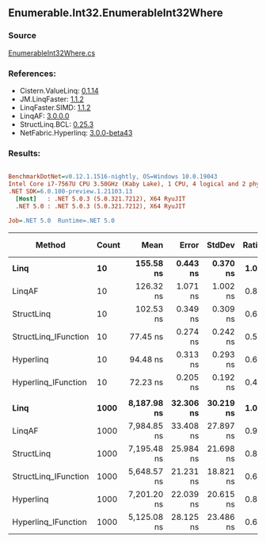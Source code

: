 ﻿## Enumerable.Int32.EnumerableInt32Where

### Source
[EnumerableInt32Where.cs](../LinqBenchmarks/Enumerable/Int32/EnumerableInt32Where.cs)

### References:
- Cistern.ValueLinq: [0.1.14](https://www.nuget.org/packages/Cistern.ValueLinq/0.1.14)
- JM.LinqFaster: [1.1.2](https://www.nuget.org/packages/JM.LinqFaster/1.1.2)
- LinqFaster.SIMD: [1.1.2](https://www.nuget.org/packages/LinqFaster.SIMD/1.0.3)
- LinqAF: [3.0.0.0](https://www.nuget.org/packages/LinqAF/3.0.0.0)
- StructLinq.BCL: [0.25.3](https://www.nuget.org/packages/StructLinq.BCL/0.25.3)
- NetFabric.Hyperlinq: [3.0.0-beta43](https://www.nuget.org/packages/NetFabric.Hyperlinq/3.0.0-beta43)

### Results:
``` ini

BenchmarkDotNet=v0.12.1.1516-nightly, OS=Windows 10.0.19043
Intel Core i7-7567U CPU 3.50GHz (Kaby Lake), 1 CPU, 4 logical and 2 physical cores
.NET SDK=6.0.100-preview.1.21103.13
  [Host]   : .NET 5.0.3 (5.0.321.7212), X64 RyuJIT
  .NET 5.0 : .NET 5.0.3 (5.0.321.7212), X64 RyuJIT

Job=.NET 5.0  Runtime=.NET 5.0  

```
|               Method | Count |        Mean |     Error |    StdDev | Ratio |  Gen 0 | Gen 1 | Gen 2 | Allocated |
|--------------------- |------ |------------:|----------:|----------:|------:|-------:|------:|------:|----------:|
|                 **Linq** |    **10** |   **155.58 ns** |  **0.443 ns** |  **0.370 ns** |  **1.00** | **0.0458** |     **-** |     **-** |      **96 B** |
|               LinqAF |    10 |   126.32 ns |  1.071 ns |  1.002 ns |  0.81 | 0.0191 |     - |     - |      40 B |
|           StructLinq |    10 |   102.53 ns |  0.349 ns |  0.309 ns |  0.66 | 0.0305 |     - |     - |      64 B |
| StructLinq_IFunction |    10 |    77.45 ns |  0.274 ns |  0.242 ns |  0.50 | 0.0191 |     - |     - |      40 B |
|            Hyperlinq |    10 |    94.48 ns |  0.313 ns |  0.293 ns |  0.61 | 0.0191 |     - |     - |      40 B |
|  Hyperlinq_IFunction |    10 |    72.23 ns |  0.205 ns |  0.192 ns |  0.46 | 0.0191 |     - |     - |      40 B |
|                      |       |             |           |           |       |        |       |       |           |
|                 **Linq** |  **1000** | **8,187.98 ns** | **32.306 ns** | **30.219 ns** |  **1.00** | **0.0458** |     **-** |     **-** |      **96 B** |
|               LinqAF |  1000 | 7,984.85 ns | 33.408 ns | 27.897 ns |  0.97 | 0.0153 |     - |     - |      40 B |
|           StructLinq |  1000 | 7,195.48 ns | 25.984 ns | 21.698 ns |  0.88 | 0.0305 |     - |     - |      64 B |
| StructLinq_IFunction |  1000 | 5,648.57 ns | 21.231 ns | 18.821 ns |  0.69 | 0.0153 |     - |     - |      40 B |
|            Hyperlinq |  1000 | 7,201.20 ns | 22.039 ns | 20.615 ns |  0.88 | 0.0153 |     - |     - |      40 B |
|  Hyperlinq_IFunction |  1000 | 5,125.08 ns | 28.125 ns | 23.486 ns |  0.63 | 0.0153 |     - |     - |      40 B |
